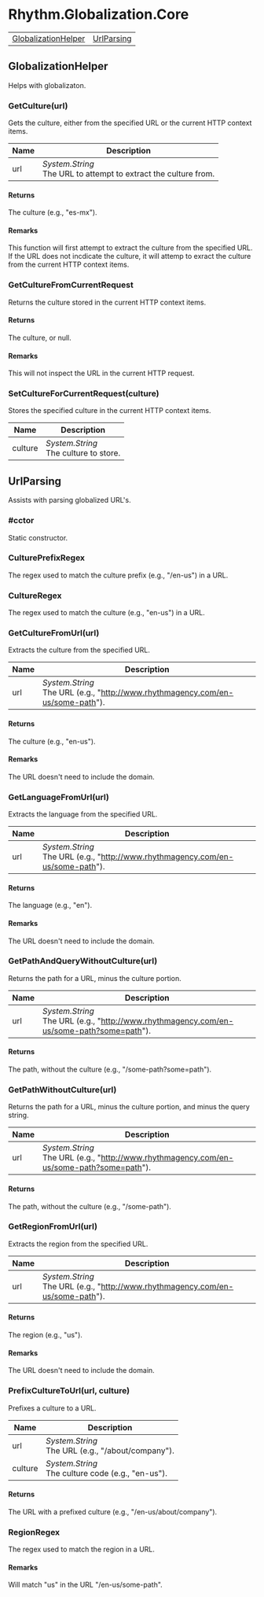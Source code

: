 # Rhythm.Globalization.Core

<table>
<tbody>
<tr>
<td><a href="#globalizationhelper">GlobalizationHelper</a></td>
<td><a href="#urlparsing">UrlParsing</a></td>
</tr>
</tbody>
</table>


## GlobalizationHelper

Helps with globalizaton.

### GetCulture(url)

Gets the culture, either from the specified URL or the current HTTP context items.

| Name | Description |
| ---- | ----------- |
| url | *System.String*<br>The URL to attempt to extract the culture from. |

#### Returns

The culture (e.g., "es-mx").

#### Remarks

This function will first attempt to extract the culture from the specified URL. If the URL does not incdicate the culture, it will attemp to exract the culture from the current HTTP context items.

### GetCultureFromCurrentRequest

Returns the culture stored in the current HTTP context items.

#### Returns

The culture, or null.

#### Remarks

This will not inspect the URL in the current HTTP request.

### SetCultureForCurrentRequest(culture)

Stores the specified culture in the current HTTP context items.

| Name | Description |
| ---- | ----------- |
| culture | *System.String*<br>The culture to store. |


## UrlParsing

Assists with parsing globalized URL's.

### #cctor

Static constructor.

### CulturePrefixRegex

The regex used to match the culture prefix (e.g., "/en-us") in a URL.

### CultureRegex

The regex used to match the culture (e.g., "en-us") in a URL.

### GetCultureFromUrl(url)

Extracts the culture from the specified URL.

| Name | Description |
| ---- | ----------- |
| url | *System.String*<br>The URL (e.g., "http://www.rhythmagency.com/en-us/some-path"). |

#### Returns

The culture (e.g., "en-us").

#### Remarks

The URL doesn't need to include the domain.

### GetLanguageFromUrl(url)

Extracts the language from the specified URL.

| Name | Description |
| ---- | ----------- |
| url | *System.String*<br>The URL (e.g., "http://www.rhythmagency.com/en-us/some-path"). |

#### Returns

The language (e.g., "en").

#### Remarks

The URL doesn't need to include the domain.

### GetPathAndQueryWithoutCulture(url)

Returns the path for a URL, minus the culture portion.

| Name | Description |
| ---- | ----------- |
| url | *System.String*<br>The URL (e.g., "http://www.rhythmagency.com/en-us/some-path?some=path"). |

#### Returns

The path, without the culture (e.g., "/some-path?some=path").

### GetPathWithoutCulture(url)

Returns the path for a URL, minus the culture portion, and minus the query string.

| Name | Description |
| ---- | ----------- |
| url | *System.String*<br>The URL (e.g., "http://www.rhythmagency.com/en-us/some-path?some=path"). |

#### Returns

The path, without the culture (e.g., "/some-path").

### GetRegionFromUrl(url)

Extracts the region from the specified URL.

| Name | Description |
| ---- | ----------- |
| url | *System.String*<br>The URL (e.g., "http://www.rhythmagency.com/en-us/some-path"). |

#### Returns

The region (e.g., "us").

#### Remarks

The URL doesn't need to include the domain.

### PrefixCultureToUrl(url, culture)

Prefixes a culture to a URL.

| Name | Description |
| ---- | ----------- |
| url | *System.String*<br>The URL (e.g., "/about/company"). |
| culture | *System.String*<br>The culture code (e.g., "en-us"). |

#### Returns

The URL with a prefixed culture (e.g., "/en-us/about/company").

### RegionRegex

The regex used to match the region in a URL.

#### Remarks

Will match "us" in the URL "/en-us/some-path".
